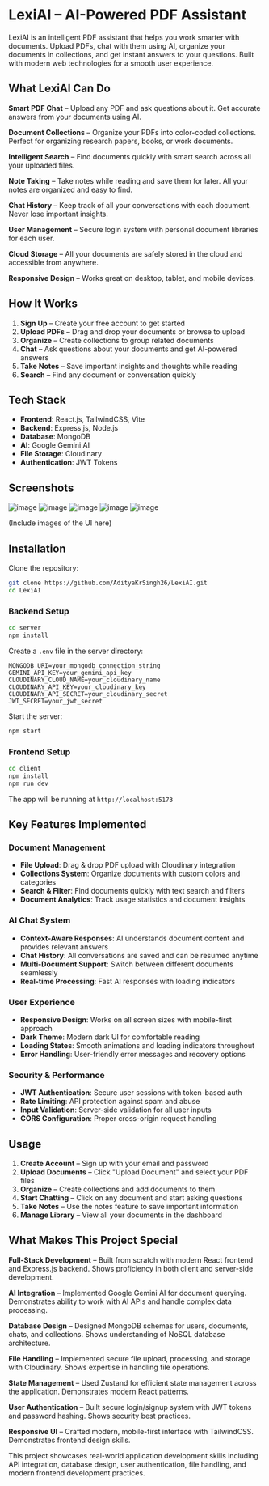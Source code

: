 # LexiAI – AI-Powered PDF Assistant  

LexiAI is an intelligent PDF assistant that helps you work smarter with documents. Upload PDFs, chat with them using AI, organize your documents in collections, and get instant answers to your questions. Built with modern web technologies for a smooth user experience.

## What LexiAI Can Do  

**Smart PDF Chat** – Upload any PDF and ask questions about it. Get accurate answers from your documents using AI.

**Document Collections** – Organize your PDFs into color-coded collections. Perfect for organizing research papers, books, or work documents.

**Intelligent Search** – Find documents quickly with smart search across all your uploaded files.

**Note Taking** – Take notes while reading and save them for later. All your notes are organized and easy to find.

**Chat History** – Keep track of all your conversations with each document. Never lose important insights.

**User Management** – Secure login system with personal document libraries for each user.

**Cloud Storage** – All your documents are safely stored in the cloud and accessible from anywhere.

**Responsive Design** – Works great on desktop, tablet, and mobile devices.

## How It Works

1. **Sign Up** – Create your free account to get started
2. **Upload PDFs** – Drag and drop your documents or browse to upload
3. **Organize** – Create collections to group related documents
4. **Chat** – Ask questions about your documents and get AI-powered answers
5. **Take Notes** – Save important insights and thoughts while reading
6. **Search** – Find any document or conversation quickly

## Tech Stack  

- **Frontend**: React.js, TailwindCSS, Vite  
- **Backend**: Express.js, Node.js  
- **Database**: MongoDB  
- **AI**: Google Gemini AI  
- **File Storage**: Cloudinary  
- **Authentication**: JWT Tokens  

## Screenshots  
![image](https://github.com/user-attachments/assets/68dabd76-3487-4663-8c86-725130151ab9)
![image](https://github.com/user-attachments/assets/a2ac34fc-f5bc-4cc9-9efa-98d9b4b254c1)
![image](https://github.com/user-attachments/assets/ccc8a06d-ce13-432a-9912-aa5edc9202d1)
![image](https://github.com/user-attachments/assets/080abdc2-8a9d-4171-ac7d-2a814b5171b9)
![image](https://github.com/user-attachments/assets/c33e7d4f-a4f4-447c-86cf-65195ac99783)




(Include images of the UI here)  

## Installation  

Clone the repository:
```sh
git clone https://github.com/AdityaKrSingh26/LexiAI.git
cd LexiAI
```

### Backend Setup  

```sh
cd server
npm install
```

Create a `.env` file in the server directory:
```
MONGODB_URI=your_mongodb_connection_string
GEMINI_API_KEY=your_gemini_api_key
CLOUDINARY_CLOUD_NAME=your_cloudinary_name
CLOUDINARY_API_KEY=your_cloudinary_key
CLOUDINARY_API_SECRET=your_cloudinary_secret
JWT_SECRET=your_jwt_secret
```

Start the server:
```sh
npm start
```

### Frontend Setup  

```sh
cd client
npm install
npm run dev
```

The app will be running at `http://localhost:5173`

## Key Features Implemented

### Document Management
- **File Upload**: Drag & drop PDF upload with Cloudinary integration
- **Collections System**: Organize documents with custom colors and categories
- **Search & Filter**: Find documents quickly with text search and filters
- **Document Analytics**: Track usage statistics and document insights

### AI Chat System  
- **Context-Aware Responses**: AI understands document content and provides relevant answers
- **Chat History**: All conversations are saved and can be resumed anytime
- **Multi-Document Support**: Switch between different documents seamlessly
- **Real-time Processing**: Fast AI responses with loading indicators

### User Experience
- **Responsive Design**: Works on all screen sizes with mobile-first approach
- **Dark Theme**: Modern dark UI for comfortable reading
- **Loading States**: Smooth animations and loading indicators throughout
- **Error Handling**: User-friendly error messages and recovery options

### Security & Performance
- **JWT Authentication**: Secure user sessions with token-based auth
- **Rate Limiting**: API protection against spam and abuse
- **Input Validation**: Server-side validation for all user inputs
- **CORS Configuration**: Proper cross-origin request handling

## Usage  

1. **Create Account** – Sign up with your email and password
2. **Upload Documents** – Click "Upload Document" and select your PDF files  
3. **Organize** – Create collections and add documents to them
4. **Start Chatting** – Click on any document and start asking questions
5. **Take Notes** – Use the notes feature to save important information
6. **Manage Library** – View all your documents in the dashboard  

## What Makes This Project Special

**Full-Stack Development** – Built from scratch with modern React frontend and Express.js backend. Shows proficiency in both client and server-side development.

**AI Integration** – Implemented Google Gemini AI for document querying. Demonstrates ability to work with AI APIs and handle complex data processing.

**Database Design** – Designed MongoDB schemas for users, documents, chats, and collections. Shows understanding of NoSQL database architecture.

**File Handling** – Implemented secure file upload, processing, and storage with Cloudinary. Shows expertise in handling file operations.

**State Management** – Used Zustand for efficient state management across the application. Demonstrates modern React patterns.

**User Authentication** – Built secure login/signup system with JWT tokens and password hashing. Shows security best practices.

**Responsive UI** – Crafted modern, mobile-first interface with TailwindCSS. Demonstrates frontend design skills.

This project showcases real-world application development skills including API integration, database design, user authentication, file handling, and modern frontend development practices.  
